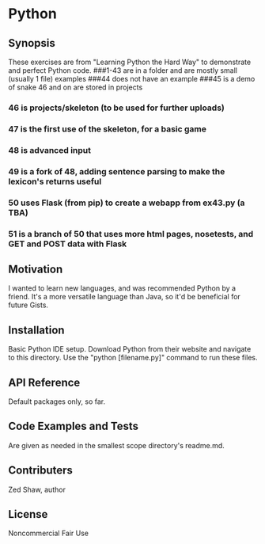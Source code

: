 # Python
## Synopsis

These exercises are from "Learning Python the Hard Way" to demonstrate and perfect Python code.
###1-43 are in a folder and are mostly small (usually 1 file) examples
###44 does not have an example
###45 is a demo of snake
46 and on are stored in projects
### 46 is projects/skeleton (to be used for further uploads)
### 47 is the first use of the skeleton, for a basic game
### 48 is advanced input
### 49 is a fork of 48, adding sentence parsing to make the lexicon's returns useful
### 50 uses Flask (from pip) to create a webapp from ex43.py (a TBA)
### 51 is a branch of 50 that uses more html pages, nosetests, and GET and POST data with Flask

## Motivation

I wanted to learn new languages, and was recommended Python by a friend. It's a more versatile language than Java, so it'd be beneficial for future Gists.

## Installation

Basic Python IDE setup. Download Python from their website and navigate to this directory. Use the "python [filename.py]" command to run these files.

## API Reference

Default packages only, so far.

## Code Examples and Tests

Are given as needed in the smallest scope directory's readme.md.

## Contributers

Zed Shaw, author

## License

Noncommercial Fair Use